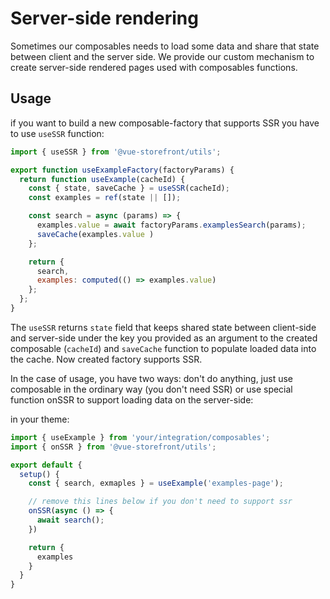# Server-side rendering

Sometimes our composables needs to load some data and share that state between client and the server side.
We provide our custom mechanism to create server-side rendered pages used with composables functions.

## Usage

if you want to build a new composable-factory that supports SSR you have to use `useSSR` function:

```js
import { useSSR } from '@vue-storefront/utils';

export function useExampleFactory(factoryParams) {
  return function useExample(cacheId) {
    const { state, saveCache } = useSSR(cacheId);
    const examples = ref(state || []);

    const search = async (params) => {
      examples.value = await factoryParams.examplesSearch(params);
      saveCache(examples.value )
    };

    return {
      search,
      examples: computed(() => examples.value)
    };
  };
}

```

The `useSSR` returns `state` field that keeps shared state between client-side and server-side under the key you provided as an argument to the created composable (`cacheId`) and `saveCache` function to populate loaded data into the cache. Now created factory supports SSR.

In the case of usage, you have two ways: don't do anything, just use composable in the ordinary way (you don't need SSR) or use special function onSSR to support loading data on the server-side:

in your theme:

```js
import { useExample } from 'your/integration/composables';
import { onSSR } from '@vue-storefront/utils';

export default {
  setup() {
    const { search, exmaples } = useExample('examples-page');

    // remove this lines below if you don't need to support ssr
    onSSR(async () => {
      await search();
    })

    return {
      examples
    }
  }
}

```
